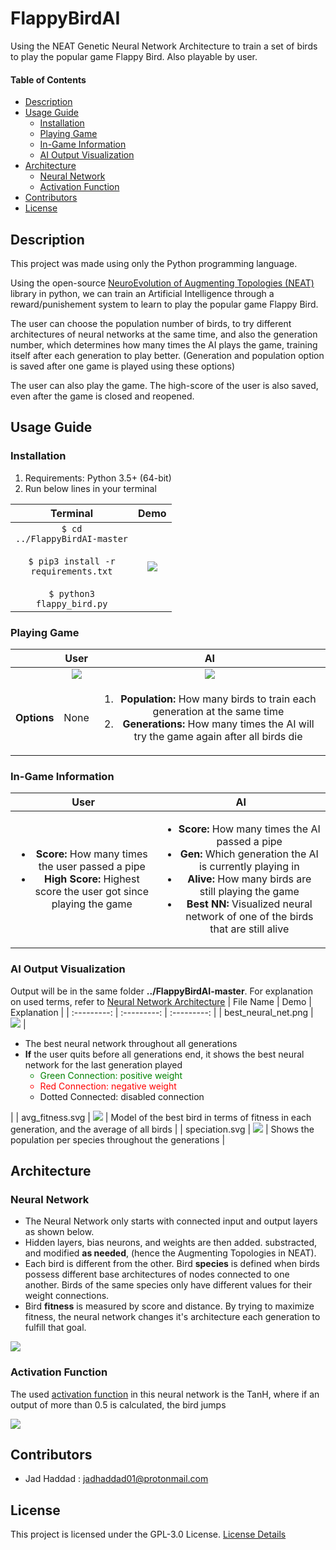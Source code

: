 # FlappyBirdAI
Using the NEAT Genetic Neural Network Architecture to train a set of birds to play the popular game Flappy Bird. Also playable by user.

#### Table of Contents 
- [Description](#desc)
- [Usage Guide](#inst)
  * [Installation](#inst1)
  * [Playing Game](#plgm)
  * [In-Game Information](#gmin)
  * [AI Output Visualization](#aiov)
- [Architecture](#arch)
  * [Neural Network](#nnar)
  * [Activation Function](#acfn)
- [Contributors](#cont)
- [License](#lics)

<a name="desc"></a>
## Description

This project was made using only the Python programming language. 

Using the open-source [NeuroEvolution of Augmenting Topologies (NEAT)](https://neat-python.readthedocs.io/en/latest/) library in python, we can train an Artificial Intelligence through a reward/punishement system to learn to play the popular game Flappy Bird. 

The user can choose the population number of birds, to try different architectures of neural networks at the same time, and also the generation number, which determines how many times the AI plays the game, training itself after each generation to play better. (Generation and population option is saved after one game is played using these options)

The user can also play the game. The high-score of the user is also saved, even after the game is closed and reopened.


<a name="inst"></a>
## Usage Guide
<a name="inst1"></a>
### Installation
1. Requirements: Python 3.5+ (64-bit)
2. Run below lines in your terminal

| Terminal                              | Demo             |
| :---------:                           | :---------:      |
| <code>$ cd ../FlappyBirdAI-master</code><br><br><code>$ pip3 install -r requirements.txt</code><br><br><code>$ python3 flappy_bird.py</code> |![][installation]|

<a name="plgm"></a>
### Playing Game
|             | User        | AI          |
| :---------: | :---------: | :---------: |
|             | ![][user]   |![][ai]      |
| **Options**     | None        | <ol><li><strong>Population:</strong> How many birds to train each generation at the same time</li><li><strong>Generations:</strong> How many times the AI will try the game again after all birds die</li></ol> |

<a name="gmin"></a>
### In-Game Information
| User        | AI          |
| :---------: | :---------: |
| <ul><li><strong>Score: </strong>How many times the user passed a pipe</li><li><strong>High Score: </strong>Highest score the user got since playing the game</li></ul>        | <ul><li><strong>Score: </strong>How many times the AI passed a pipe</li><li><strong>Gen: </strong>Which generation the AI is currently playing in</li><li><strong>Alive: </strong>How many birds are still playing the game</li><li><strong>Best NN: </strong>Visualized neural network of one of the birds that are still alive </li></ul> |

<a name="aiov"></a>
### AI Output Visualization
Output will be in the same folder **../FlappyBirdAI-master**.
For explanation on used terms, refer to [Neural Network Architecture](#nnar)
| File Name        | Demo          | Explanation          |
| :---------:      | :---------:   | :---------:          | 
| best_neural_net.png | ![][bnn]   | <ul><li>The best neural network throughout all generations</li><li><strong>If</strong> the user quits before all generations end, it shows the best neural network for the last generation played<ul><li style="color:green">Green Connection: positive weight</li><li style="color:red">Red Connection: negative weight</li><li>Dotted Connected: disabled connection</li></ul></li></ul> |
| avg_fitness.svg | ![][avft] | Model of the best bird in terms of fitness in each generation, and the average of all birds |
| speciation.svg | ![][spct] | Shows the population per species throughout the generations |



<a name="arch"></a>
## Architecture
<a name="nnar"></a>
### Neural Network
- The Neural Network only starts with connected input and output layers as shown below.
- Hidden layers, bias neurons, and weights are then added. substracted, and modified **as needed**, (hence the Augmenting Topologies in NEAT).
- Each bird is different from the other. Bird **species** is defined when birds possess different base architectures of nodes connected to one another. Birds of the same species only have different values for their weight connections.
- Bird **fitness** is measured by score and distance. By trying to maximize fitness, the neural network changes it's architecture each generation to fulfill that goal.

![][neuralnet]

<a name="acfn"></a>
### Activation Function
The used [activation function](https://en.wikipedia.org/wiki/Activation_function) in this neural network is the TanH, where if an output of more than 0.5 is calculated, the bird jumps

![][activation]

<a name="cont"></a>
## Contributors
- Jad Haddad : jadhaddad01@protonmail.com

<a name="lics"></a>
## License
This project is licensed under the GPL-3.0 License. [License Details](../master/LICENSE)

[user]: ./imgs/user.gif 
[ai]: ./imgs/ai.gif 
[installation]: ./imgs/installation.gif 

[bnn]: ./imgs/best_neural_net.png
[avft]: ./imgs/avg_fitness.svg
[spct]: ./imgs/speciation.svg

[neuralnet]: ./imgs/nnarch.png
[activation]: ./imgs/activation-tanh.png